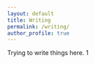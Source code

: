```yaml
---
layout: default
title: Writing
permalink: /writing/
author_profile: true
---
```


Trying to write things here. 1